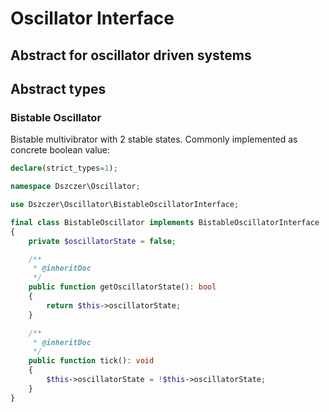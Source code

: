 # Oscillator Interface

## Abstract for oscillator driven systems

## Abstract types

### Bistable Oscillator

Bistable multivibrator with 2 stable states. Commonly implemented as concrete boolean value:
```php
declare(strict_types=1);

namespace Dszczer\Oscillator;

use Dszczer\Oscillator\BistableOscillatorInterface;

final class BistableOscillator implements BistableOscillatorInterface
{
    private $oscillatorState = false;

    /**
     * @inheritDoc
     */
    public function getOscillatorState(): bool
    {
        return $this->oscillatorState;
    }

    /**
     * @inheritDoc
     */
    public function tick(): void
    {
        $this->oscillatorState = !$this->oscillatorState;
    }
}
```
